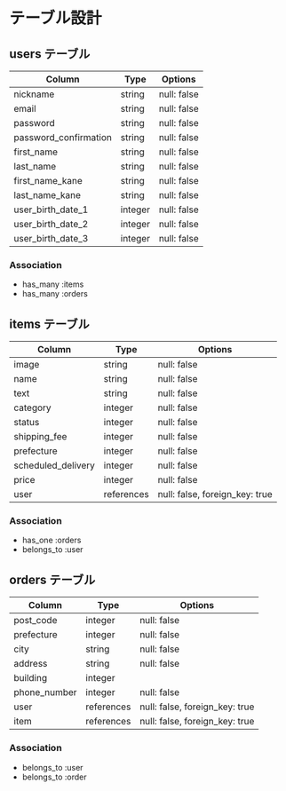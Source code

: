 # テーブル設計

## users テーブル

| Column                | Type    | Options     |
| --------------------- | ------  | ----------- |
| nickname              | string  | null: false |
| email                 | string  | null: false |
| password              | string  | null: false |
| password_confirmation | string  | null: false |
| first_name            | string  | null: false |
| last_name             | string  | null: false |
| first_name_kane       | string  | null: false |
| last_name_kane        | string  | null: false |
| user_birth_date_1     | integer | null: false |
| user_birth_date_2     | integer | null: false |
| user_birth_date_3     | integer | null: false |




### Association

- has_many :items
- has_many :orders

## items テーブル

| Column                | Type       | Options                        |
| --------------------- | ---------- | ------------------------------ |
| image                 | string     | null: false                    |
| name                  | string     | null: false                    |
| text                  | string     | null: false                    |
| category              | integer    | null: false                    |
| status                | integer    | null: false                    |
| shipping_fee          | integer    | null: false                    |
| prefecture            | integer    | null: false                    |
| scheduled_delivery    | integer    | null: false                    |
| price                 | integer    | null: false                    |
| user                  | references | null: false, foreign_key: true |


### Association

- has_one :orders
- belongs_to :user

## orders テーブル

| Column                | Type       | Options                        |
| --------------------- | ---------- | ------------------------------ |
| post_code             | integer    | null: false                    |
| prefecture            | integer    | null: false                    |
| city                  | string     | null: false                    |
| address               | string     | null: false                    |
| building              | integer    |                                |
| phone_number          | integer    | null: false                    |
| user                  | references | null: false, foreign_key: true |
| item                  | references | null: false, foreign_key: true |

### Association

- belongs_to :user
- belongs_to :order
